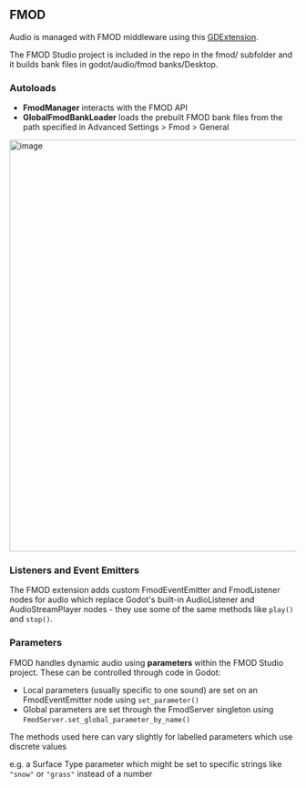 ## FMOD
Audio is managed with FMOD middleware using this [GDExtension](https://github.com/utopia-rise/fmod-gdextension).

The FMOD Studio project is included in the repo in the fmod/ subfolder and it builds bank files in godot/audio/fmod banks/Desktop.
### Autoloads
- **FmodManager** interacts with the FMOD API
- **GlobalFmodBankLoader** loads the prebuilt FMOD bank files from the path specified in Advanced Settings > Fmod > General
<img width="723" alt="image" src="https://github.com/user-attachments/assets/ce978e90-113f-4856-b5d9-9caa3b1a49d6" />

### Listeners and Event Emitters
The FMOD extension adds custom FmodEventEmitter and FmodListener nodes for audio which replace Godot's built-in AudioListener and AudioStreamPlayer nodes - they use some of the same methods like `play()` and `stop()`.
### Parameters
FMOD handles dynamic audio using **parameters** within the FMOD Studio project. These can be controlled through code in Godot:
- Local parameters (usually specific to one sound) are set on an FmodEventEmitter node using `set_parameter()`
- Global parameters are set through the FmodServer singleton using `FmodServer.set_global_parameter_by_name()`

The methods used here can vary slightly for labelled parameters which use discrete values

e.g. a Surface Type parameter which might be set to specific strings like `"snow"` or `"grass"` instead of a number
